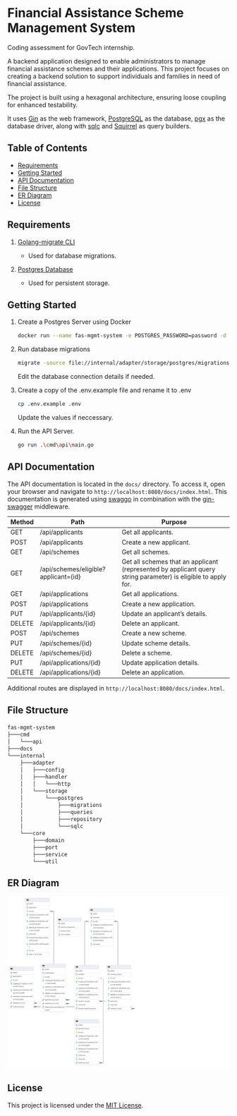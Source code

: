 # Financial Assistance Scheme Management System

Coding assessment for GovTech internship.

A backend application designed to enable administrators to manage financial assistance schemes and their applications.
This project focuses on creating a backend solution to support individuals and families in need of financial assistance.

The project is built using a hexagonal architecture, ensuring loose coupling for enhanced testability.

It uses [Gin](https://gin-gonic.com/) as the web framework, [PostgreSQL](https://www.postgresql.org/) as the
database, [pgx](https://github.com/jackc/pgx/) as the database driver, along
with [sqlc](https://github.com/sqlc-dev/sqlc) and [Squirrel](https://github.com/Masterminds/squirrel/) as query
builders.

## Table of Contents

- [Requirements](#requirements)
- [Getting Started](#getting-started)
- [API Documentation](#api-documentation)
- [File Structure](#file-structure)
- [ER Diagram](#er-diagram)
- [License](#license)

## Requirements

1. [Golang-migrate CLI](https://github.com/golang-migrate/migrate)
   - Used for database migrations.

2. [Postgres Database](https://www.postgresql.org/)
   - Used for persistent storage.

## Getting Started

1. Create a Postgres Server using Docker
   ```bash
   docker run --name fas-mgmt-system -e POSTGRES_PASSWORD=password -d -p 5432:5432 postgres
   ```
   
2. Run database migrations
   ```bash
   migrate -source file://internal/adapter/storage/postgres/migrations -database postgres://postgres:password@localhost/fas_mgmt_system?sslmode=disable up
   ```
   Edit the database connection details if needed.


3. Create a copy of the .env.example file and rename it to .env

   ```bash
   cp .env.example .env
   ```
   
   Update the values if neccessary.


4. Run the API Server.
   ```bash
   go run .\cmd\api\main.go
   ```

## API Documentation

The API documentation is located in the `docs/` directory. To access it, open your browser and navigate to
`http://localhost:8080/docs/index.html`. This documentation is generated using [swaggo](https://github.com/swaggo/swag/)
in combination with the [gin-swagger](https://github.com/swaggo/gin-swagger/) middleware.

| Method | Path                                 | Purpose                                                                                                       |
|--------|--------------------------------------|---------------------------------------------------------------------------------------------------------------|
| GET    | /api/applicants                      | Get all applicants.                                                                                           |
| POST   | /api/applicants                      | Create a new applicant.                                                                                       |
| GET    | /api/schemes                         | Get all schemes.                                                                                              |
| GET    | /api/schemes/eligible?applicant={id} | Get all schemes that an applicant (represented by applicant query string parameter) is eligible to apply for. |
| GET    | /api/applications                    | Get all applications.                                                                                         |
| POST   | /api/applications                    | Create a new application.                                                                                     |
| PUT    | /api/applicants/{id}                 | Update an applicant’s details.                                                                                |
| DELETE | /api/applicants/{id}                 | Delete an applicant.                                                                                          |
| POST   | /api/schemes                         | Create a new scheme.                                                                                          |
| PUT    | /api/schemes/{id}                    | Update scheme details.                                                                                        |
| DELETE | /api/schemes/{id}                    | Delete a scheme.                                                                                              |
| PUT    | /api/applications/{id}               | Update application details.                                                                                   |
| DELETE | /api/applications/{id}               | Delete an application.                                                                                        |

Additional routes are displayed in `http://localhost:8080/docs/index.html`. 

   
## File Structure
   ```
   fas-mgmt-system
   ├───cmd
   │   └───api
   ├───docs
   └───internal
       ├───adapter
       │   ├───config
       │   ├───handler
       │   │   └───http
       │   └───storage
       │       └───postgres
       │           ├───migrations
       │           ├───queries
       │           ├───repository
       │           └───sqlc
       └───core
           ├───domain
           ├───port
           ├───service
           └───util

   ```

## ER Diagram
![ERD.png](ERD.png)

## License

This project is licensed under the [MIT License](LICENSE).
